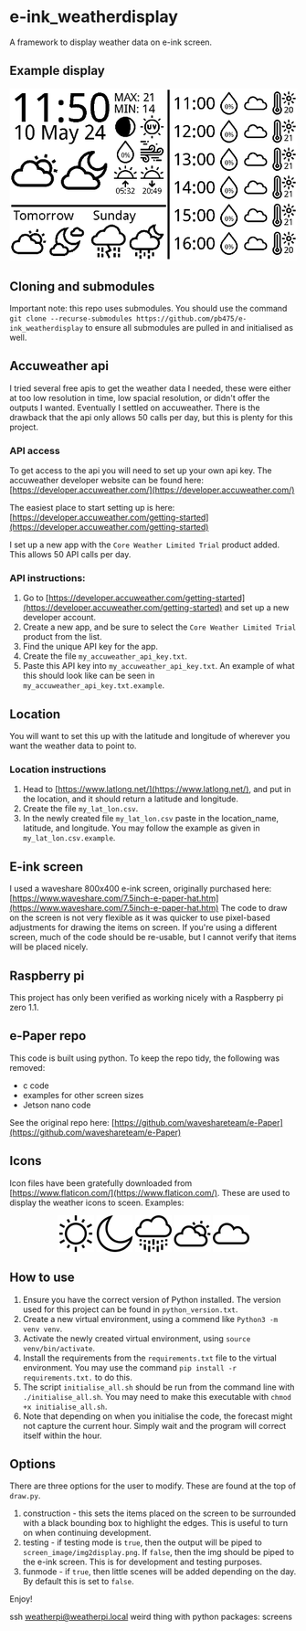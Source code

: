 # e-ink_weatherdisplay
A framework to display weather data on e-ink screen.

## Example display
![screen_image/img2display.example.png](screen_image/img2display.example.png)

## Cloning and submodules
Important note: this repo uses submodules.
You should use the command `git clone --recurse-submodules https://github.com/pb475/e-ink_weatherdisplay` to ensure all submodules are pulled in and initialised as well.

## Accuweather api
I tried several free apis to get the weather data I needed, these were either at too low resolution in time, low spacial resolution, or didn't offer the outputs I wanted.
Eventually I settled on accuweather.
There is the drawback that the api only allows 50 calls per day, but this is plenty for this project.

### API access
To get access to the api you will need to set up your own api key.
The accuweather developer website can be found here:
[https://developer.accuweather.com/](https://developer.accuweather.com/)

The easiest place to start setting up is here:
[https://developer.accuweather.com/getting-started](https://developer.accuweather.com/getting-started)

I set up a new app with the `Core Weather Limited Trial` product added.
This allows 50 API calls per day.

### API instructions:
1. Go to [https://developer.accuweather.com/getting-started](https://developer.accuweather.com/getting-started) and set up a new developer account.
2. Create a new app, and be sure to select the `Core Weather Limited Trial` product from the list.
3. Find the unique API key for the app.
4. Create the file `my_accuweather_api_key.txt`.
5. Paste this API key into `my_accuweather_api_key.txt`.
   An example of what this should look like can be seen in `my_accuweather_api_key.txt.example`.

## Location
You will want to set this up with the latitude and longitude of wherever you want the weather data to point to.
### Location instructions
1. Head to [https://www.latlong.net/](https://www.latlong.net/), and put in the location, and it should return a latitude and longitude.
2. Create the file `my_lat_lon.csv`.
3. In the newly created file `my_lat_lon.csv` paste in the location_name, latitude, and longitude.
   You may follow the example as given in `my_lat_lon.csv.example`.


## E-ink screen
I used a waveshare 800x400 e-ink screen, originally purchased here:
[https://www.waveshare.com/7.5inch-e-paper-hat.htm](https://www.waveshare.com/7.5inch-e-paper-hat.htm)
The code to draw on the screen is not very flexible as it was quicker to use pixel-based adjustments for drawing the items on screen.
If you're using a different screen, much of the code should be re-usable, but I cannot verify that items will be placed nicely.


## Raspberry pi
This project has only been verified as working nicely with a Raspberry pi zero 1.1.


## e-Paper repo
This code is built using python.
To keep the repo tidy, the following was removed:
 - c code
 - examples for other screen sizes
 - Jetson nano code

See the original repo here:
[https://github.com/waveshareteam/e-Paper](https://github.com/waveshareteam/e-Paper)


## Icons
Icon files have been gratefully downloaded from [https://www.flaticon.com/](https://www.flaticon.com/).
These are used to display the weather icons to sceen.
Examples:
<div align="center">

![icons/pack1/64/png/062-sun-1.png](icons/pack1/64/png/062-sun-1.png)
![icons/pack1/64/png/065-moon.png](icons/pack1/64/png/065-moon.png)
![icons/pack1/64/png/072-rain.png](icons/pack1/64/png/072-rain.png)
![icons/pack1/64/png/091-cloudy.png](icons/pack1/64/png/091-cloudy.png)
![icons/pack1/64/png/095-cloud-2.png](icons/pack1/64/png/095-cloud-2.png)

</div>


## How to use
1. Ensure you have the correct version of Python installed.
   The version used for this project can be found in `python_version.txt`.
2. Create a new virtual environment, using a commend like `Python3 -m venv venv`.
3. Activate the newly created virtual environment, using `source venv/bin/activate`.
4. Install the requirements from the `requirements.txt` file to the virtual environment.
   You may use the command `pip install -r requirements.txt.` to do this.
5. The script `initialise_all.sh` should be run from the command line with `./initialise_all.sh`.
   You may need to make this executable with `chmod +x initialise_all.sh`.
6. Note that depending on when you initialise the code, the forecast might not capture the current hour.
   Simply wait and the program will correct itself within the hour.


## Options
There are three options for the user to modify.
These are found at the top of `draw.py`.

1. construction - this sets the items placed on the screen to be surrounded with a black bounding box to highlight the edges.
   This is useful to turn on when continuing development.
2. testing - if testing mode is `true`, then the output will be piped to `screen_image/img2display.png`.
   If `false`, then the img should be piped to the e-ink screen.
   This is for development and testing purposes.
3. funmode - if `true`, then little scenes will be added depending on the day.
   By default this is set to `false`.

Enjoy!

<!-- TODO: sort a few things, push new changes from device to github -->
ssh weatherpi@weatherpi.local
weird thing with python packages:
screens